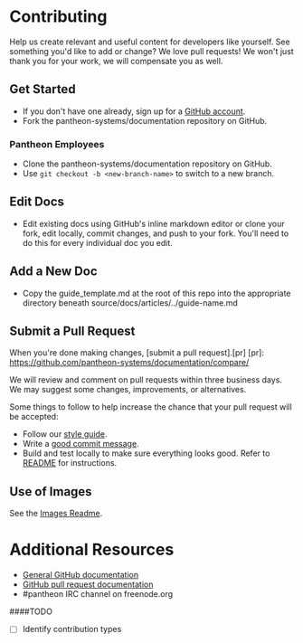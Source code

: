 # Contributing

Help us create relevant and useful content for developers like yourself. See something you'd like to add or change? We love pull requests! We won't just thank you for your work, we will compensate you as well.

## Get Started

* If you don't have one already, sign up for a [GitHub account](https://github.com/signup/free).
* Fork the pantheon-systems/documentation repository on GitHub.

### Pantheon Employees
* Clone the pantheon-systems/documentation repository on GitHub.
* Use `git checkout -b <new-branch-name>` to switch to a new branch.

## Edit Docs

* Edit existing docs using GitHub's inline markdown editor or clone your fork, edit locally, commit changes, and push to your fork. You'll need to do this for every individual doc you edit.

## Add a New Doc

* Copy the guide_template.md at the root of this repo into the appropriate directory beneath source/docs/articles/../guide-name.md

## Submit a Pull Request

When you're done making changes, [submit a pull request].[pr]
[pr]: https://github.com/pantheon-systems/documentation/compare/

We will review and comment on pull requests within three business days. We may suggest some changes, improvements, or alternatives.

Some things to follow to help increase the chance that your pull request will be accepted:

* Follow our [style guide](https://github.com/pantheon-systems/documentation/blob/master/style-guide.md).
* Write a [good commit message][commit].
* Build and test locally to make sure everything looks good. Refer to [README](https://github.com/pantheon-systems/documentation/blob/master/README.md) for instructions.

[style]: https://docs.getpantheon.com/style-guide.html
[commit]: http://chris.beams.io/posts/git-commit/

## Use of Images

See the [Images Readme](https://github.com/pantheon-systems/documentation/blob/master/source/docs/assets/images/readme.md).

# Additional Resources

* [General GitHub documentation](http://help.github.com/)
* [GitHub pull request documentation](http://help.github.com/send-pull-requests/)
* #pantheon IRC channel on freenode.org


####TODO
- [ ] Identify contribution types

